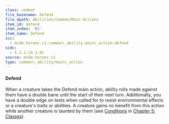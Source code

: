 ```yaml
---
class: combat
file_basename: Defend
file_dpath: Abilities/Common/Main Actions
item_id: defend
item_index: '01'
item_name: Defend
scc:
  - mcdm.heroes.v1:common\_ability.main\_action:defend
scdc:
  - 1.1.1:14.1:01
source: mcdm.heroes.v1
type: common\_ability/main\_action
---
```


#### Defend

When a creature takes the Defend main action, ability rolls made against them have a double bane until the start of their next turn. Additionally, you have a double edge on tests when called for to resist environmental effects or a creature's traits or abilities. A creature gains no benefit from this action while another creature is taunted by them (see [Conditions](#page-91-2) in [Chapter 5: Classes](#page-83-2)).

